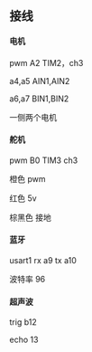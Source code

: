 ## 接线

#### 电机

pwm  A2   TIM2，ch3

a4,a5  AIN1,AIN2

a6,a7  BIN1,BIN2

一侧两个电机



#### 舵机

pwm B0 TIM3 ch3

橙色 pwm

红色 5v

棕黑色 接地



#### 蓝牙

usart1  rx a9 tx a10

波特率 96



#### 超声波

trig b12

echo 13